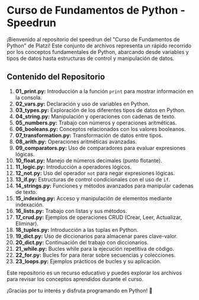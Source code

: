 # Curso de Fundamentos de Python - Speedrun

¡Bienvenido al repositorio del speedrun del "Curso de Fundamentos de Python" de Platzi! Este conjunto de archivos representa un rápido recorrido por los conceptos fundamentales de Python, abarcando desde variables y tipos de datos hasta estructuras de control y manipulación de datos.

## Contenido del Repositorio

1. **01_print.py:** Introducción a la función `print` para mostrar información en la consola.
2. **02_vars.py:** Declaración y uso de variables en Python.
3. **03_types.py:** Exploración de los diferentes tipos de datos en Python.
4. **04_string.py:** Manipulación y operaciones con cadenas de texto.
5. **05_numbers.py:** Trabajo con números y operaciones aritméticas.
6. **06_booleans.py:** Conceptos relacionados con los valores booleanos.
7. **07_transformation.py:** Transformación de datos entre tipos.
8. **08_arith.py:** Operaciones aritméticas avanzadas.
9. **09_comparators.py:** Uso de comparadores para evaluar expresiones lógicas.
10. **10_float.py:** Manejo de números decimales (punto flotante).
11. **11_logic.py:** Introducción a operadores lógicos.
12. **12_not.py:** Uso del operador `not` para negar expresiones lógicas.
13. **13_if.py:** Estructuras de control condicionales con el uso de `if`.
14. **14_strings.py:** Funciones y métodos avanzados para manipular cadenas de texto.
15. **15_indexing.py:** Acceso y manipulación de elementos mediante indexación.
16. **16_lists.py:** Trabajo con listas y sus métodos.
17. **17_crud.py:** Ejemplos de operaciones CRUD (Crear, Leer, Actualizar, Eliminar).
18. **18_tuples.py:** Introducción a las tuplas en Python.
19. **19_dict.py:** Uso de diccionarios para almacenar pares clave-valor.
20. **20_dict.py:** Continuación del trabajo con diccionarios.
21. **21_while.py:** Bucles while para la ejecución repetitiva de código.
22. **22_for.py:** Bucles for para iterar sobre secuencias y colecciones.
23. **23_loops.py:** Ejemplos prácticos de bucles y su aplicación.

Este repositorio es un recurso educativo y puedes explorar los archivos para revisar los conceptos aprendidos durante el curso.

¡Gracias por tu interés y disfruta programando en Python! 🚀
